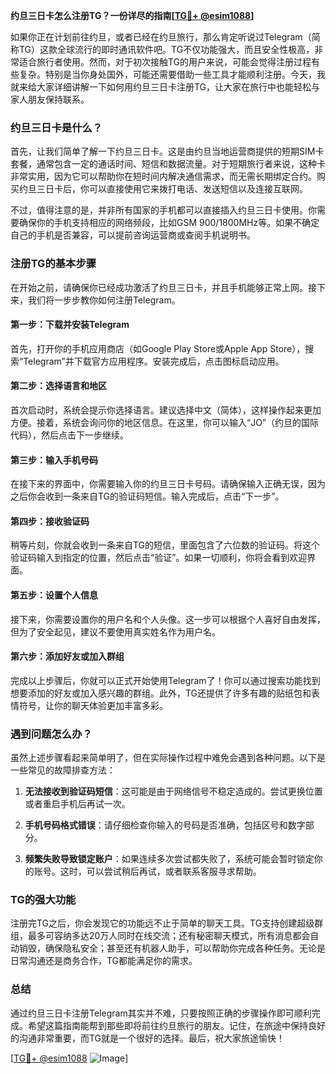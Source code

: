 **约旦三日卡怎么注册TG？一份详尽的指南[[TG💪+ @esim1088](https://t.me/s/esim1088)]**

如果你正在计划前往约旦，或者已经在约旦旅行，那么肯定听说过Telegram（简称TG）这款全球流行的即时通讯软件吧。TG不仅功能强大，而且安全性极高，非常适合旅行者使用。然而，对于初次接触TG的用户来说，可能会觉得注册过程有些复杂。特别是当你身处国外，可能还需要借助一些工具才能顺利注册。今天，我就来给大家详细讲解一下如何用约旦三日卡注册TG，让大家在旅行中也能轻松与家人朋友保持联系。

### 约旦三日卡是什么？

首先，让我们简单了解一下约旦三日卡。这是由约旦当地运营商提供的短期SIM卡套餐，通常包含一定的通话时间、短信和数据流量。对于短期旅行者来说，这种卡非常实用，因为它可以帮助你在短时间内解决通信需求，而无需长期绑定合约。购买约旦三日卡后，你可以直接使用它来拨打电话、发送短信以及连接互联网。

不过，值得注意的是，并非所有国家的手机都可以直接插入约旦三日卡使用。你需要确保你的手机支持相应的网络频段，比如GSM 900/1800MHz等。如果不确定自己的手机是否兼容，可以提前咨询运营商或查阅手机说明书。

### 注册TG的基本步骤

在开始之前，请确保你已经成功激活了约旦三日卡，并且手机能够正常上网。接下来，我们将一步步教你如何注册Telegram。

#### 第一步：下载并安装Telegram

首先，打开你的手机应用商店（如Google Play Store或Apple App Store），搜索“Telegram”并下载官方应用程序。安装完成后，点击图标启动应用。

#### 第二步：选择语言和地区

首次启动时，系统会提示你选择语言。建议选择中文（简体），这样操作起来更加方便。接着，系统会询问你的地区信息。在这里，你可以输入“JO”（约旦的国际代码），然后点击下一步继续。

#### 第三步：输入手机号码

在接下来的界面中，你需要输入你的约旦三日卡号码。请确保输入正确无误，因为之后你会收到一条来自TG的验证码短信。输入完成后，点击“下一步”。

#### 第四步：接收验证码

稍等片刻，你就会收到一条来自TG的短信，里面包含了六位数的验证码。将这个验证码输入到指定的位置，然后点击“验证”。如果一切顺利，你将会看到欢迎界面。

#### 第五步：设置个人信息

接下来，你需要设置你的用户名和个人头像。这一步可以根据个人喜好自由发挥，但为了安全起见，建议不要使用真实姓名作为用户名。

#### 第六步：添加好友或加入群组

完成以上步骤后，你就可以正式开始使用Telegram了！你可以通过搜索功能找到想要添加的好友或加入感兴趣的群组。此外，TG还提供了许多有趣的贴纸包和表情符号，让你的聊天体验更加丰富多彩。

### 遇到问题怎么办？

虽然上述步骤看起来简单明了，但在实际操作过程中难免会遇到各种问题。以下是一些常见的故障排查方法：

1. **无法接收到验证码短信**：这可能是由于网络信号不稳定造成的。尝试更换位置或者重启手机后再试一次。
   
2. **手机号码格式错误**：请仔细检查你输入的号码是否准确，包括区号和数字部分。

3. **频繁失败导致锁定账户**：如果连续多次尝试都失败了，系统可能会暂时锁定你的账号。这时，可以尝试稍后再试，或者联系客服寻求帮助。

### TG的强大功能

注册完TG之后，你会发现它的功能远不止于简单的聊天工具。TG支持创建超级群组，最多可容纳多达20万人同时在线交流；还有秘密聊天模式，所有消息都会自动销毁，确保隐私安全；甚至还有机器人助手，可以帮助你完成各种任务。无论是日常沟通还是商务合作，TG都能满足你的需求。

### 总结

通过约旦三日卡注册Telegram其实并不难，只要按照正确的步骤操作即可顺利完成。希望这篇指南能帮到那些即将前往约旦旅行的朋友。记住，在旅途中保持良好的沟通非常重要，而TG就是一个很好的选择。最后，祝大家旅途愉快！

[[TG💪+ @esim1088](https://t.me/s/esim1088) ![Image](https://i.postimg.cc/4NQfJmqS/Snipaste-2025-05-13-00-14-12.png)]
